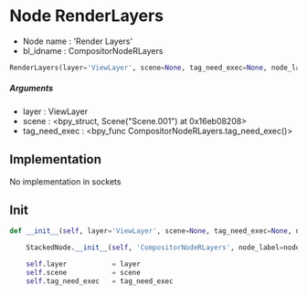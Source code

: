 # Node RenderLayers

- Node name : 'Render Layers'
- bl_idname : CompositorNodeRLayers


``` python
RenderLayers(layer='ViewLayer', scene=None, tag_need_exec=None, node_label=None, node_color=None)
```
##### Arguments

- layer : ViewLayer
- scene : <bpy_struct, Scene("Scene.001") at 0x16eb08208>
- tag_need_exec : <bpy_func CompositorNodeRLayers.tag_need_exec()>

## Implementation

No implementation in sockets

## Init

``` python
def __init__(self, layer='ViewLayer', scene=None, tag_need_exec=None, node_label=None, node_color=None):

    StackedNode.__init__(self, 'CompositorNodeRLayers', node_label=node_label, node_color=node_color)

    self.layer           = layer
    self.scene           = scene
    self.tag_need_exec   = tag_need_exec
```
